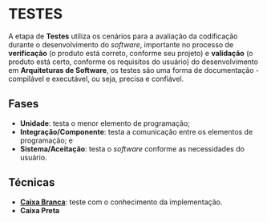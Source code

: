 # TESTES

A etapa de **Testes** utiliza os cenários para a avaliação da codificação durante o desenvolvimento do _software_, importante no processo de **verificação** (o produto está correto, conforme seu projeto) e **validação** (o produto está certo, conforme os requisitos do usuário) do desenvolvimento em **Arquiteturas de Software**, os testes são uma forma de documentação - compilável e executável, ou seja, precisa e confiável.

## Fases

- **Unidade**: testa o menor elemento de programação;
- **Integração/Componente**: testa a comunicação entre os elementos de programação; e
- **Sistema/Aceitação**: testa o _software_ conforme as necessidades do usuário.

## Técnicas

- **[Caixa Branca](whitebox.md 'Caixa Branca')**: teste com o conhecimento da implementação.
- **Caixa Preta**
